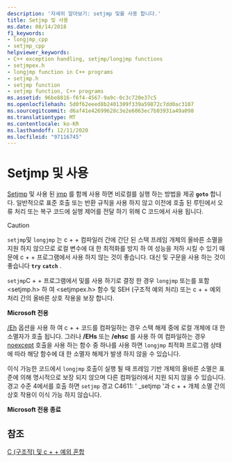 ```yaml
---
description: '자세히 알아보기: setjmp 및를 사용 합니다.'
title: Setjmp 및 사용
ms.date: 08/14/2018
f1_keywords:
- longjmp_cpp
- setjmp_cpp
helpviewer_keywords:
- C++ exception handling, setjmp/longjmp functions
- setjmpex.h
- longjmp function in C++ programs
- setjmp.h
- setjmp function
- setjmp function, C++ programs
ms.assetid: 96be8816-f6f4-4567-9a9c-0c3c720e37c5
ms.openlocfilehash: 5d0f62eeed8b2401309f339a59872c7dd0ac3107
ms.sourcegitcommit: d6af41e42699628c3e2e6063ec7b03931a49a098
ms.translationtype: MT
ms.contentlocale: ko-KR
ms.lasthandoff: 12/11/2020
ms.locfileid: "97116745"
---
```

# <a name="using-setjmp-and-longjmp"></a>Setjmp 및 사용

[Setjmp](../c-runtime-library/reference/setjmp.md) 및 사용 된 [jmp](../c-runtime-library/reference/longjmp.md) 를 함께 사용 하면 비로컬를 실행 하는 방법을 제공 **`goto`** 합니다. 일반적으로 표준 호출 또는 반환 규칙을 사용 하지 않고 이전에 호출 된 루틴에서 오류 처리 또는 복구 코드에 실행 제어를 전달 하기 위해 C 코드에서 사용 됩니다.

> [!CAUTION]
> `setjmp`및 `longjmp` 는 c + + 컴파일러 간에 간단 된 스택 프레임 개체의 올바른 소멸을 지원 하지 않으므로 로컬 변수에 대 한 최적화를 방지 하 여 성능을 저하 시킬 수 있기 때문에 c + + 프로그램에서 사용 하지 않는 것이 좋습니다. 대신 및 구문을 사용 하는 것이 좋습니다 **`try`** **`catch`** .

`setjmp`C + + 프로그램에서 및를 사용 하기로 결정 한 경우 `longjmp` 또는를 포함 \<setjmp.h> 하 여 \<setjmpex.h> 함수 및 SEH (구조적 예외 처리) 또는 c + + 예외 처리 간의 올바른 상호 작용을 보장 합니다.

**Microsoft 전용**

[/Eh](../build/reference/eh-exception-handling-model.md) 옵션을 사용 하 여 c + + 코드를 컴파일하는 경우 스택 해제 중에 로컬 개체에 대 한 소멸자가 호출 됩니다. 그러나 **/EHs** 또는 **/ehsc** 를 사용 하 여 컴파일하는 경우 [noexcept](../cpp/noexcept-cpp.md) 호출을 사용 하는 함수 중 하나를 사용 하면 `longjmp` 최적화 프로그램 상태에 따라 해당 함수에 대 한 소멸자 해제가 발생 하지 않을 수 있습니다.

이식 가능한 코드에서 `longjmp` 호출이 실행 될 때 프레임 기반 개체의 올바른 소멸은 표준에 의해 명시적으로 보장 되지 않으며 다른 컴파일러에서 지원 되지 않을 수 있습니다. 경고 수준 4에서를 호출 하면 `setjmp` 경고 C4611: ' _setjmp '과 c + + 개체 소멸 간의 상호 작용이 이식 가능 하지 않습니다.

**Microsoft 전용 종료**

## <a name="see-also"></a>참조

[C (구조적) 및 c + + 예외 혼합](../cpp/mixing-c-structured-and-cpp-exceptions.md)
